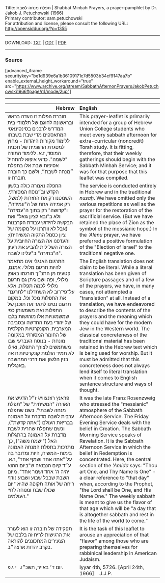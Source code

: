 <html>
<head></head>
<body>
Title: תפלת מנחה לשבת | Shabbat Minḥah Prayers, a prayer-pamphlet by Dr. Jakob J. Petuchowski (1966)<br />
Primary contributor: sam.petuchowski<br />
For attribution and license, please consult the following URL: <a href="http://opensiddur.org/?p=1355">http://opensiddur.org/?p=1355</a>
<p />
<hr />

DOWNLOAD: <a href="https://opensiddur.org/wp-content/uploads/2010/08/Transcription-of-Sabbath-Afternon-Prayers-Jakob-Petuchowski-1966.txt">TXT</a> | <a href="https://opensiddur.org/wp-content/uploads/2010/08/Transcription-of-Sabbath-Afternon-Prayers-Jakob-Petuchowski-1966.odt">ODT</a> | <a href="https://opensiddur.org/wp-content/uploads/2010/08/Transcription-of-Sabbath-Afternon-Prayers-Jakob-Petuchowski-1966.pdf">PDF</a>

<hr />

<h3>Source</h3>

[advanced_iframe securitykey="be1d939e6a1b36109171c7d5503b34cf9147aa7b" enable_external_height_workaround="true" src="https://www.archive.org/stream/SabbathAfternonPrayersJakobPetuchowski1966#page/n1/mode/2up"]

<hr />

<table style="margin-left: auto;margin-right: auto;" class="draggable">
<thead><tr><th id="x" style="text-align: right;">Hebrew</th><th style="text-align: left;">English</th></tr></thead>
<tbody>
<tr><td style="vertical-align:top;" width="46%">
<div class="liturgy"><span lang="he">
חוברת הפלות זו נועדה בראש ובראשונה לחוגם של תלמודי בית המדרש לרבנים בסינסינאטי המתאספים מדי שבת בשבתו ללימוד מקורות היהדות - מחוץ למסגרת הרשמית של תכנית המוסד, ז.א. ללימוד התורה "לשמה". כדאי איפוא להתחיל אסיפות שבת אלו בתפלת ״מנחה לשבת״, ולשם כך חוברה חוברת זו.
</span></div></td>
 
<td style="vertical-align:top;" width="53%">
<div class="english">
This prayer-leaflet is primarily intended for a group of Hebrew Union College students who meet every sabbath afternoon for extra-curricular (noncredit) Torah study. It is fitting, therefore, that their weekly gatherings should begin with the Sabbath Minḥah Service; and it was for that purpose that this leaflet was compiled. 
</div></td></tr>


<tr><td style="vertical-align:top;" width="46%">
<div class="liturgy"><span lang="he">
החפלה נאמרה כולה בלשון הקדש וב״נוסח המסורתי. השמטנו רק את החזרות (למשל, רק אמירה אחת של ה"עמידה", ו"קדושה" רק בתוך ה"עמידה" ולא ב"ובא לציון גואל" ואת הבקשה לחידוש עבודת הקרבנות (אבל לא וותרנו על מקומה של ציון כסמל התקוה המשיחית); והעדפנו אה הצורה החיובית על הצורה השלילית להביע את רעיון ה"בחירה" ב"עלינו לשבח".
</span></div></td>
 
<td style="vertical-align:top;" width="53%">
<div class="english">
The service is conducted entirely in Hebrew and in the traditional <em>nusaḥ</em>. We have omitted only the various repetitions as well as the prayer for the restoration of the sacrificial service. (But we have retained the place of Zion as the symbol of the messianic hope.) In the <em>'Alenu</em> prayer, we have preferred a positive formulation of the "Election of Israel" to the traditional negative one.
</div></td></tr>


<tr><td style="vertical-align:top;" width="46%">
<div class="liturgy"><span lang="he">
התרגום האנגלי אינו מתאמר להיות תרגום מלולי. אמנם, קטעים מן התנ״ך תורגמו באופן מלולי, ופה ושם גיתן גם תרגום מלולי לכמה תפלות. אלא על־פי־רוב לא השתדלנו "לתרגם" את התפלות מכל וכל. במקום תרגום נסינו לתאר את תוכנן של התפלות ואת משמעותן כפי שמשמעויות אלו מורגשות בלבו של יהודי בעת החדשה ובסביבה המערבית. הקונקרטיות הקלסית של החומר המסורתי במקומה מונחת - בנוסח העברעי שבו משתמשים לצורך התפלה, ואילו לא תמיד הולמת קונקרטיות זו אה בנין הלשון ואת דרכי המחשבה באנגלית.
</span></div></td>
 
<td style="vertical-align:top;" width="53%">
<div class="english">
The English translation does not claim to be literal. While a literal translation has been given of Scripture passages and of a few of the prayers, we have, in many cases, not attempted a "translation" at all. Instead of a translation, we have endeavored to describe the contents of the prayers and the meaning which they could have for the modern Jew in the Western world. The classical concreteness of the traditional material has been retained in the Hebrew text which is being used for worship. But it must be admitted that this concreteness does not always lend itself to literal translation when it comes to English sentence structure and ways of thought.
</div></td></tr>


<tr><td style="vertical-align:top;" width="46%">
<div class="liturgy"><span lang="he">
פראנץ רוזנצווייג ז״ל הדגיש את האוירה "המשיחית" של "תפלת מנחה לשבתי". כשם שתפלת ערבית לשבה מדברת על האמונה בבריאת העולם ("אתה קדשת"), וכשם שתפלת שחרית לשבת מדברת על האמונה בהתגלות האל ("ישמח משה"), כך מתרכזת בתפלת המנחה האמונה בימוח-המשיח, היות ומדובר בה על "אתה אחד ושמף אחד", ז.א. ע״ד קיום הנבואה ש"ביום ההוא יהיה ה' אחד ושמר אחד". מיום השבת שבבל שבוע ושבוע נודף ריחה של אותה תקופה שהיא "יום שכולו שבת ומנוחה לחיי העולמים."
</span></div></td>
 
<td style="vertical-align:top;" width="53%">
<div class="english">
It was the late Franz Rosenzweig who stressed the "messianic" atmosphere of the Sabbath Afternoon Service. The Friday Evening Service deals with the belief in Creation. The Sabbath Morning Service speaks of Revelation. It is the Sabbath Afternoon Service in which the belief in Redemption is concentrated. Here, the central section of the <em>'Amida</em> says: "Thou art One, and Thy Name Is One" - a clear reference to "that day" when, according to the Prophet, "the Lord shall be One, and His Name One." The weekly sabbath is meant to give us the flavor of that age which will be "a day that is altogether sabbath and rest in the life of the world to come." 
</div></td></tr>


<tr><td style="vertical-align:top;" width="46%">
<div class="liturgy"><span lang="he">
תפקידה של חוברה זו הוא לעורר את הרגישות לריח זה בלבם של הצעירים המתכוננים להוראה בקרב יהדות ארצה״ב.
</span></div></td>
 
<td style="vertical-align:top;" width="53%">
<div class="english">
It is the task of this leaflet to arouse an appreciation of that "flavor" among those who are preparing themselves for rabbinical leadership in American Judaism.
</div></td></tr>


<tr><td style="vertical-align:top;" width="46%">
<div class="liturgy"><span lang="he">
יום ד׳ באייר, תשכ״ו.
&nbsp;
י.י.פ.
</span></div></td>
 
<td style="vertical-align:top;" width="53%">
<div class="english">
Iyyar 4th, 5726. [April 24th, 1966]&nbsp;
&nbsp;
J.J.P.
</div></td></tr>
</tbody></table>
</body>
</html>